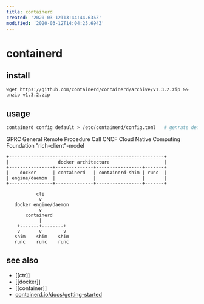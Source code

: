 ```yaml
---
title: containerd
created: '2020-03-12T13:44:44.636Z'
modified: '2020-03-12T14:04:25.694Z'
---
```


# containerd

## install
`wget https://github.com/containerd/containerd/archive/v1.3.2.zip && unzip v1.3.2.zip`

## usage
```sh
containerd config default > /etc/containerd/config.toml   # genrate default config
```

GPRC General Remote Procedure Call
CNCF Cloud Native Computing Foundation
"rich-client"-model

```
+---------------------------------------------------------+
|                  docker architecture                    |
+----------------+--------------+-----------------+-------+
|    docker      | containerd   | containerd-shim | runc  |
| engine/daemon  |              |                 |       |
+----------------+--------------+-----------------+-------+
```
```
           cli
            v
   docker engine/daemon
            v
       containerd
            |
    +-------+--------+
    v       v        v
   shim    shim    shim
   runc    runc    runc
```

## see also
- [[ctr]]
- [[docker]]
- [[container]]
- [containerd.io/docs/getting-started](https://containerd.io/docs/getting-started/)
